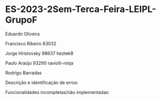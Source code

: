 # ES-2023-2Sem-Terca-Feira-LEIPL-GrupoF

Eduardo Oliveira 

Francisco Ribeiro 83032

Jorge Hristovsky 98637 heztek8

Paulo Araújo 93290 raviolli-ninja

Rodrigo Barradas




Descrição e identificação de erros:





Funcionalidades incompletas/não implementadas:
